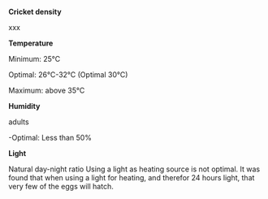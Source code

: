 **Cricket density**
 
xxx



**Temperature**

Minimum: 25°C

Optimal: 26°C-32°C (Optimal 30°C)

Maximum: above 35°C


**Humidity**

adults 

-Optimal: Less than 50%
 

**Light**

Natural day-night ratio
Using a light as heating source is not optimal. It was found that when using a light for heating, and therefor 24 hours light, that very few of the eggs will hatch.